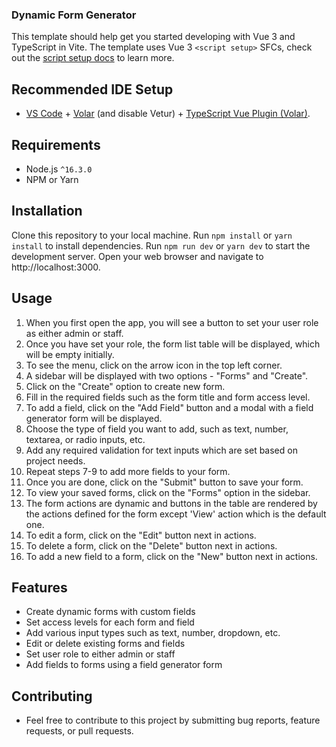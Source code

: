 ### Dynamic Form Generator

This template should help get you started developing with Vue 3 and TypeScript in Vite. The template uses Vue 3 `<script setup>` SFCs, check out the [script setup docs](https://v3.vuejs.org/api/sfc-script-setup.html#sfc-script-setup) to learn more.

## Recommended IDE Setup

- [VS Code](https://code.visualstudio.com/) + [Volar](https://marketplace.visualstudio.com/items?itemName=Vue.volar) (and disable Vetur) + [TypeScript Vue Plugin (Volar)](https://marketplace.visualstudio.com/items?itemName=Vue.vscode-typescript-vue-plugin).

## Requirements
   - Node.js `^16.3.0`
   - NPM or Yarn

## Installation

Clone this repository to your local machine.
Run ```npm install``` or ```yarn install``` to install dependencies.
Run ```npm run dev``` or ```yarn dev``` to start the development server.
Open your web browser and navigate to http://localhost:3000.

## Usage
   1. When you first open the app, you will see a button to set your user role as either admin or staff.
   2. Once you have set your role, the form list table will be displayed, which will be empty initially.
   3. To see the menu, click on the arrow icon in the top left corner.
   4. A sidebar will be displayed with two options - "Forms" and "Create".
   5. Click on the "Create" option to create new form.
   6. Fill in the required fields such as the form title and form access level.
   7. To add a field, click on the "Add Field" button and a modal with a field generator form will be displayed.
   8. Choose the type of field you want to add, such as text, number, textarea, or radio inputs, etc.
   9. Add any required validation for text inputs which are set based on project needs.
   10. Repeat steps 7-9 to add more fields to your form.
   11. Once you are done, click on the "Submit" button to save your form.
   12. To view your saved forms, click on the "Forms" option in the sidebar.
   13. The form actions are dynamic and buttons in the table are rendered by the actions defined for the form except 'View' action which is the default one.
   14. To edit a form, click on the "Edit" button next in actions.
   15. To delete a form, click on the "Delete" button next in actions.
   16. To add a new field to a form, click on the "New" button next in actions.

## Features
   - Create dynamic forms with custom fields
   - Set access levels for each form and field
   - Add various input types such as text, number, dropdown, etc.
   - Edit or delete existing forms and fields
   - Set user role to either admin or staff
   - Add fields to forms using a field generator form

## Contributing
   - Feel free to contribute to this project by submitting bug reports, feature requests, or pull requests.
